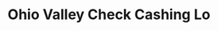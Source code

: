 ---
title: Ohio Valley Check Cashing Lo
slug: ohio-valley-check-cashing-lo
updated-on: '2024-05-30T13:44:31.749Z'
created-on: '2024-05-30T13:41:46.671Z'
published-on: '2024-05-30T13:54:32.469Z'
f_city-state-2:
- cms/city/philadelphia-oh.md
- cms/city/barberton-oh.md
- cms/city/newport-oh.md
- cms/city/belpre-oh.md
f_locations:
- cms/payday-loan/ohio-valley-check-cashing-lo-23197.md
- cms/payday-loan/ohio-valley-check-cashing-lo-23198.md
- cms/payday-loan/ohio-valley-check-cashing-lo-23199.md
- cms/payday-loan/ohio-valley-check-cashing-lo-23200.md
f_states:
- cms/state/ohio.md
layout: '[company].html'
tags: company
---